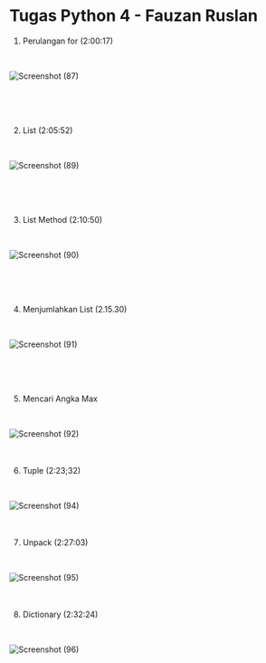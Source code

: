 # Tugas Python 4 - Fauzan Ruslan

1. Perulangan for (2:00:17)
<br>

![Screenshot (87)](https://user-images.githubusercontent.com/93021288/140903015-4e7079df-2706-41f1-b1ed-c01928d97c59.png)

<br>
<br>
<br>

2. List (2:05:52)
<br>

![Screenshot (89)](https://user-images.githubusercontent.com/93021288/140905295-ea849120-fb56-437a-a4b0-33ce89a7ea84.png)

<br>
<br>
<br>

3. List Method (2:10:50)
<br>

![Screenshot (90)](https://user-images.githubusercontent.com/93021288/140907046-b228d913-c7bd-4949-a926-7cab8fd66e9d.png)

<br>
<br>
<br>

4. Menjumlahkan List (2.15.30)
<br>

![Screenshot (91)](https://user-images.githubusercontent.com/93021288/140907854-28a1fd99-5298-424d-9afd-25a6a22a9c58.png)

<br>
<br>
<br>

5. Mencari Angka Max
<br>

![Screenshot (92)](https://user-images.githubusercontent.com/93021288/140910163-c0ad0e92-2c18-449d-826d-092e564b7fc8.png)
<br>
<br>
<br>

6. Tuple (2:23;32)
<br>

![Screenshot (94)](https://user-images.githubusercontent.com/93021288/140912322-d2cf0847-3d86-4b50-84d5-7bf2b96d5448.png)
<br>
<br>
<br>

7. Unpack (2:27:03)
<br>

![Screenshot (95)](https://user-images.githubusercontent.com/93021288/140913115-3261d4c6-af66-4d44-9d50-fc06696de3e9.png)
<br>
<br>
<br>

8. Dictionary (2:32:24)
<br>

![Screenshot (96)](https://user-images.githubusercontent.com/93021288/140914142-5fb50dc3-6bb3-457d-a1aa-9e51bee620b2.png)
